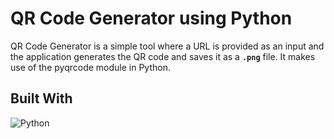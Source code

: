 <!-- TITLE -->
# QR Code Generator using Python

QR Code Generator is a simple tool where a URL is provided as an input and the application generates the QR code and saves it as a **`.png`** file. It makes use of the pyqrcode module in Python.

<!-- BUILT WITH -->

## Built With

![Python][python-shield]









<!-- MARKDOWNS -->

[python-shield]: https://img.shields.io/badge/python-3670A0?style=for-the-badge&logo=python&logoColor=ffdd54